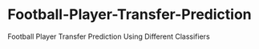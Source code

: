 # Football-Player-Transfer-Prediction
Football Player Transfer Prediction Using Different Classifiers
